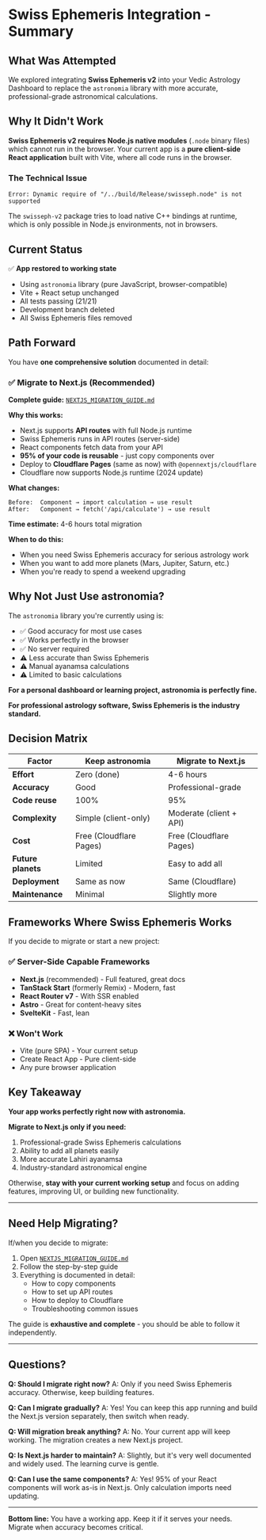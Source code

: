 # Swiss Ephemeris Integration - Summary

## What Was Attempted

We explored integrating **Swiss Ephemeris v2** into your Vedic Astrology Dashboard to replace the `astronomia` library with more accurate, professional-grade astronomical calculations.

## Why It Didn't Work

**Swiss Ephemeris v2 requires Node.js native modules** (`.node` binary files) which cannot run in the browser. Your current app is a **pure client-side React application** built with Vite, where all code runs in the browser.

### The Technical Issue

```
Error: Dynamic require of "/../build/Release/swisseph.node" is not supported
```

The `swisseph-v2` package tries to load native C++ bindings at runtime, which is only possible in Node.js environments, not in browsers.

## Current Status

✅ **App restored to working state**
- Using `astronomia` library (pure JavaScript, browser-compatible)
- Vite + React setup unchanged
- All tests passing (21/21)
- Development branch deleted
- All Swiss Ephemeris files removed

## Path Forward

You have **one comprehensive solution** documented in detail:

### ✅ Migrate to Next.js (Recommended)

**Complete guide:** [`NEXTJS_MIGRATION_GUIDE.md`](./NEXTJS_MIGRATION_GUIDE.md)

**Why this works:**
- Next.js supports **API routes** with full Node.js runtime
- Swiss Ephemeris runs in API routes (server-side)
- React components fetch data from your API
- **95% of your code is reusable** - just copy components over
- Deploy to **Cloudflare Pages** (same as now) with `@opennextjs/cloudflare`
- Cloudflare now supports Node.js runtime (2024 update)

**What changes:**
```
Before:  Component → import calculation → use result
After:   Component → fetch('/api/calculate') → use result
```

**Time estimate:** 4-6 hours total migration

**When to do this:**
- When you need Swiss Ephemeris accuracy for serious astrology work
- When you want to add more planets (Mars, Jupiter, Saturn, etc.)
- When you're ready to spend a weekend upgrading

## Why Not Just Use astronomia?

The `astronomia` library you're currently using is:
- ✅ Good accuracy for most use cases
- ✅ Works perfectly in the browser
- ✅ No server required
- ⚠️ Less accurate than Swiss Ephemeris
- ⚠️ Manual ayanamsa calculations
- ⚠️ Limited to basic calculations

**For a personal dashboard or learning project, astronomia is perfectly fine.**

**For professional astrology software, Swiss Ephemeris is the industry standard.**

## Decision Matrix

| Factor | Keep astronomia | Migrate to Next.js |
|--------|----------------|-------------------|
| **Effort** | Zero (done) | 4-6 hours |
| **Accuracy** | Good | Professional-grade |
| **Code reuse** | 100% | 95% |
| **Complexity** | Simple (client-only) | Moderate (client + API) |
| **Cost** | Free (Cloudflare Pages) | Free (Cloudflare Pages) |
| **Future planets** | Limited | Easy to add all |
| **Deployment** | Same as now | Same (Cloudflare) |
| **Maintenance** | Minimal | Slightly more |

## Frameworks Where Swiss Ephemeris Works

If you decide to migrate or start a new project:

### ✅ Server-Side Capable Frameworks
- **Next.js** (recommended) - Full featured, great docs
- **TanStack Start** (formerly Remix) - Modern, fast
- **React Router v7** - With SSR enabled
- **Astro** - Great for content-heavy sites
- **SvelteKit** - Fast, lean

### ❌ Won't Work
- Vite (pure SPA) - Your current setup
- Create React App - Pure client-side
- Any pure browser application

## Key Takeaway

**Your app works perfectly right now with astronomia.**

**Migrate to Next.js only if you need:**
1. Professional-grade Swiss Ephemeris calculations
2. Ability to add all planets easily
3. More accurate Lahiri ayanamsa
4. Industry-standard astronomical engine

Otherwise, **stay with your current working setup** and focus on adding features, improving UI, or building new functionality.

---

## Need Help Migrating?

If/when you decide to migrate:

1. Open [`NEXTJS_MIGRATION_GUIDE.md`](./NEXTJS_MIGRATION_GUIDE.md)
2. Follow the step-by-step guide
3. Everything is documented in detail:
   - How to copy components
   - How to set up API routes
   - How to deploy to Cloudflare
   - Troubleshooting common issues

The guide is **exhaustive and complete** - you should be able to follow it independently.

---

## Questions?

**Q: Should I migrate right now?**
A: Only if you need Swiss Ephemeris accuracy. Otherwise, keep building features.

**Q: Can I migrate gradually?**
A: Yes! You can keep this app running and build the Next.js version separately, then switch when ready.

**Q: Will migration break anything?**
A: No. Your current app will keep working. The migration creates a new Next.js project.

**Q: Is Next.js harder to maintain?**
A: Slightly, but it's very well documented and widely used. The learning curve is gentle.

**Q: Can I use the same components?**
A: Yes! 95% of your React components will work as-is in Next.js. Only calculation imports need updating.

---

**Bottom line:** You have a working app. Keep it if it serves your needs. Migrate when accuracy becomes critical.
